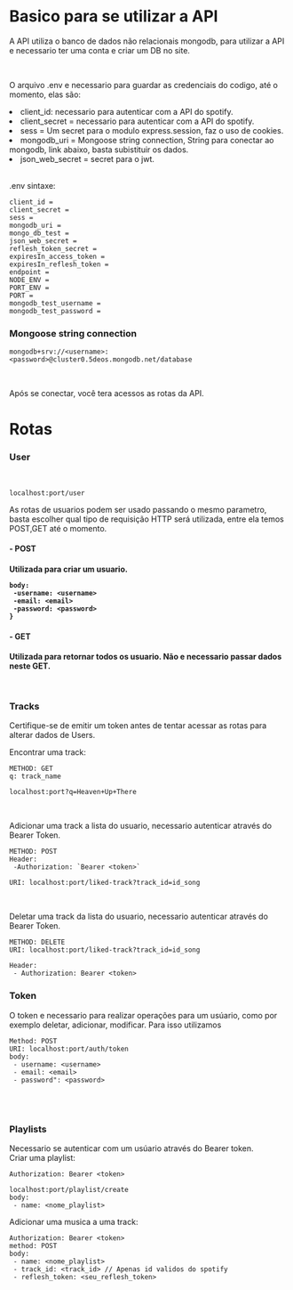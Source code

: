 # Basico para se utilizar a API

A API utiliza o banco de dados não relacionais mongodb, para utilizar a API e necessario ter uma conta e criar um DB no site.

<br>

<p>O arquivo .env e necessario para guardar as credenciais do codigo, até o momento, elas são:</p>

<li>client_id: necessario para autenticar com a API do spotify.</li>
<li>client_secret = necessario para autenticar com a API do spotify.</li>
<li>sess = Um secret para o modulo express.session, faz o uso de cookies.</li>
<li>mongodb_uri = Mongoose string connection, String para conectar ao mongodb, link abaixo, basta subistituir os dados.</li>
<li>json_web_secret = secret para o jwt.</li>

<br>

.env sintaxe:

```
client_id = 
client_secret = 
sess = 
mongodb_uri = 
mongo_db_test = 
json_web_secret = 
reflesh_token_secret = 
expiresIn_access_token =
expiresIn_reflesh_token =
endpoint = 
NODE_ENV = 
PORT_ENV = 
PORT =
mongodb_test_username = 
mongodb_test_password =

```
### Mongoose string connection

```
mongodb+srv://<username>:<password>@cluster0.5deos.mongodb.net/database
```
</br>

Após se conectar, você tera acessos as rotas da API.
# Rotas

### User

<br>

```
localhost:port/user
```

As rotas de usuarios podem ser usado passando o mesmo parametro, basta escolher qual tipo de requisição HTTP será utilizada, entre ela temos POST,GET até o momento.
</br>

<h4>- POST<h4>
<p>Utilizada para criar um usuario. </p>

```
body:
 -username: <username>
 -email: <email>
 -password: <password>
}
```

<h4> - GET<h4>
<p>Utilizada para retornar todos os usuario.
Não e necessario passar dados neste GET.</p>

</br>

### Tracks

Certifique-se de emitir um token antes de tentar acessar as rotas para alterar dados de Users.

Encontrar uma track:

```
METHOD: GET
q: track_name

localhost:port?q=Heaven+Up+There
```

<br>

Adicionar uma track a lista do usuario, necessario autenticar através do Bearer Token.

```
METHOD: POST
Header:
 -Authorization: `Bearer <token>`

URI: localhost:port/liked-track?track_id=id_song
```

<br>

Deletar uma track da lista do usuario, necessario autenticar através do Bearer Token.

```
METHOD: DELETE
URI: localhost:port/liked-track?track_id=id_song

Header:
 - Authorization: Bearer <token>
```

### Token

O token e necessario para realizar operações para um usúario, como por exemplo deletar, adicionar, modificar. Para isso utilizamos

```
Method: POST
URI: localhost:port/auth/token
body:
 - username: <username>
 - email: <email>
 - password": <password>

```

<br></br>

### Playlists

Necessario se autenticar com um usúario através do Bearer token. </br>
Criar uma playlist:

```
Authorization: Bearer <token>

localhost:port/playlist/create
body:
 - name: <nome_playlist>

```

Adicionar uma musica a uma track:

```
Authorization: Bearer <token>
method: POST
body:
 - name: <nome_playlist>
 - track_id: <track_id> // Apenas id validos do spotify
 - reflesh_token: <seu_reflesh_token>
```
